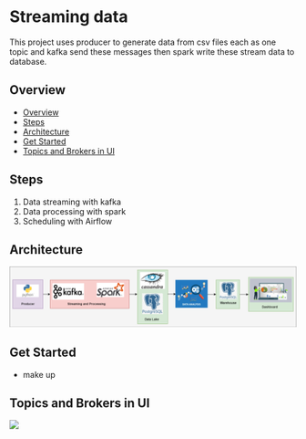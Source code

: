 # Streaming data
This project uses producer to generate data from csv files each as one topic and kafka send these messages then spark write these stream data to database.

## Overview
- [Overview](#overview)
- [Steps](#steps)
- [Architecture](#architecture)
- [Get Started](#get-started)
- [Topics and Brokers in UI](#topics-and-brokers-in-ui)

## Steps
1. Data streaming with kafka
2. Data processing with spark
3. Scheduling with Airflow

## Architecture
![](/images/arch.png)


## Get Started
- make up

## Topics and Brokers in UI
![](/images/kafka_ui.png)






